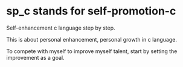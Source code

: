 # sp_c stands for self-promotion-c


Self-enhancement c language step by step.


This is about personal enhancement, personal growth in c language.


To compete with myself to improve myself talent, start by setting the improvement as a goal.
